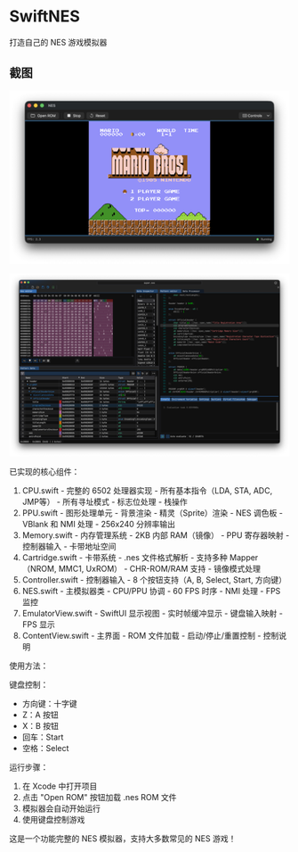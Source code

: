 # SwiftNES

打造自己的 NES 游戏模拟器

## 截图

![SuperMarioBro](Screenshots/SuperMarioBro.png)

![NES](Screenshots/NES.png)

 已实现的核心组件：

  1. CPU.swift - 完整的 6502 处理器实现
    - 所有基本指令（LDA, STA, ADC, JMP等）
    - 所有寻址模式
    - 标志位处理
    - 栈操作
  2. PPU.swift - 图形处理单元
    - 背景渲染
    - 精灵（Sprite）渲染
    - NES 调色板
    - VBlank 和 NMI 处理
    - 256x240 分辨率输出
  3. Memory.swift - 内存管理系统
    - 2KB 内部 RAM（镜像）
    - PPU 寄存器映射
    - 控制器输入
    - 卡带地址空间
  4. Cartridge.swift - 卡带系统
    - .nes 文件格式解析
    - 支持多种 Mapper（NROM, MMC1, UxROM）
    - CHR-ROM/RAM 支持
    - 镜像模式处理
  5. Controller.swift - 控制器输入
    - 8 个按钮支持（A, B, Select, Start, 方向键）
  6. NES.swift - 主模拟器类
    - CPU/PPU 协调
    - 60 FPS 时序
    - NMI 处理
    - FPS 监控
  7. EmulatorView.swift - SwiftUI 显示视图
    - 实时帧缓冲显示
    - 键盘输入映射
    - FPS 显示
  8. ContentView.swift - 主界面
    - ROM 文件加载
    - 启动/停止/重置控制
    - 控制说明

  使用方法：

  键盘控制：
  - 方向键：十字键
  - Z：A 按钮
  - X：B 按钮
  - 回车：Start
  - 空格：Select

  运行步骤：
  1. 在 Xcode 中打开项目
  2. 点击 "Open ROM" 按钮加载 .nes ROM 文件
  3. 模拟器会自动开始运行
  4. 使用键盘控制游戏

  这是一个功能完整的 NES 模拟器，支持大多数常见的 NES 游戏！
